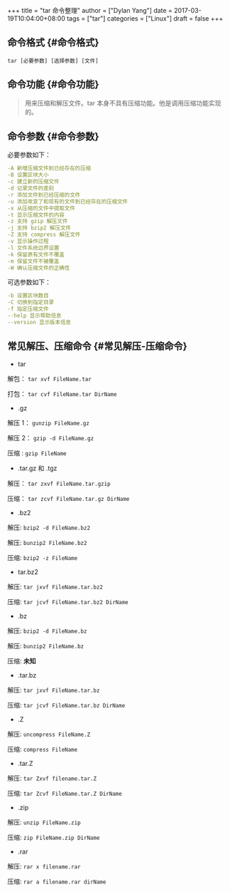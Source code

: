 +++
title = "tar 命令整理"
author = ["Dylan Yang"]
date = 2017-03-19T10:04:00+08:00
tags = ["tar"]
categories = ["Linux"]
draft = false
+++

## 命令格式 {#命令格式}

```shell
tar [必要参数] [选择参数] [文件]
```


## 命令功能 {#命令功能}

> 用来压缩和解压文件。tar 本身不具有压缩功能。他是调用压缩功能实现的。


## 命令参数 {#命令参数}

必要参数如下：

```yaml
-A 新增压缩文件到已经存在的压缩
-B 设置区块大小
-c 建立新的压缩文件
-d 记录文件的差别
-r 添加文件到已经压缩的文件
-u 添加改变了和现有的文件到已经存在的压缩文件
-x 从压缩的文件中提取文件
-t 显示压缩文件的内容
-z 支持 gzip 解压文件
-j 支持 bzip2 解压文件
-Z 支持 compress 解压文件
-v 显示操作过程
-l 文件系统边界设置
-k 保留原有文件不覆盖
-m 保留文件不被覆盖
-W 确认压缩文件的正确性
```

可选参数如下：

```yaml
-b 设置区块数目
-C 切换到指定目录
-f 指定压缩文件
--help 显示帮助信息
--version 显示版本信息
```


## 常见解压、压缩命令 {#常见解压-压缩命令}

-   tar

解包： `tar xvf FileName.tar`

打包： `tar cvf FileName.tar DirName`

-   .gz

解压 1： `gunzip FileName.gz`

解压 2： `gzip -d FileName.gz`

压缩 :  `gzip FileName`

-   .tar.gz 和 .tgz

解压： `tar zxvf FileName.tar.gzip`

压缩： `tar zcvf FileName.tar.gz DirName`

-   .bz2

解压: `bzip2 -d FileName.bz2`

解压: `bunzip2 FileName.bz2`

压缩: `bzip2 -z FileName`

-   tar.bz2

解压: `tar jxvf FileName.tar.bz2`

压缩: `tar jcvf FileName.tar.bz2 DirName`

-   .bz

解压: `bzip2 -d FileName.bz`

解压: `bunzip2 FileName.bz`

压缩: **未知**

-   .tar.bz

解压: `tar jxvf FileName.tar.bz`

压缩: `tar jcvf FileName.tar.bz DirName`

-   .Z

解压: `uncompress FileName.Z`

压缩: `compress FileName`

-   .tar.Z

解压: `tar Zxvf filename.tar.Z`

压缩: `tar Zcvf FileName.tar.Z DirName`

-   .zip

解压: `unzip FileName.zip`

压缩: `zip FileName.zip DirName`

-   .rar

解压: `rar x filename.rar`

压缩: `rar a filename.rar dirName`
